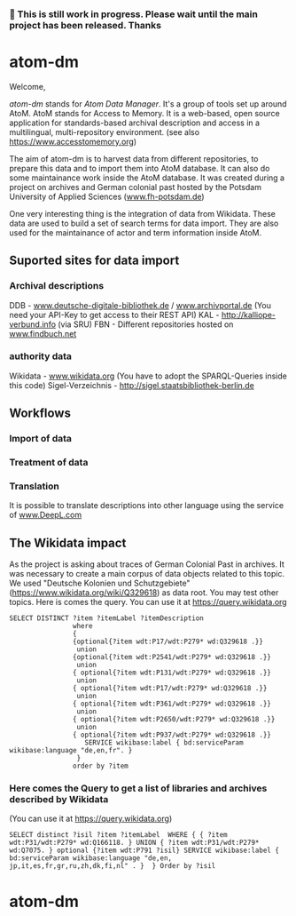 
  
### :red_circle: This is still work in progress. Please wait until the main project has been released. Thanks ###

# atom-dm #

Welcome,

*atom-dm* stands for *Atom Data Manager*. It's a group of tools set up around AtoM.
AtoM stands for Access to Memory. It is a web-based, open source application for standards-based archival description and access in a multilingual, multi-repository environment. (see also <https://www.accesstomemory.org>)

The aim of atom-dm is to harvest data from different repositories, to prepare this data and to import them into AtoM database. It can also do some maintainance work inside the AtoM database.
It was created during a project on archives and German colonial past hosted by the Potsdam University of Applied Sciences (www.fh-potsdam.de)

One very interesting thing is the integration of data from Wikidata. These data are used to build a set of search terms for data import. They are also used for the maintainance of actor and term information inside AtoM.

## Suported sites for data import ##
### Archival descriptions ###
DDB - www.deutsche-digitale-bibliothek.de / www.archivportal.de  (You need your API-Key to get access to their REST API)
KAL - http://kalliope-verbund.info  (via SRU)
FBN - Different repositories hosted on www.findbuch.net

### authority data ###
Wikidata - www.wikidata.org (You have to adopt the SPARQL-Queries inside this code)
Sigel-Verzeichnis  - http://sigel.staatsbibliothek-berlin.de


## Workflows ##
### Import of data ###

### Treatment of data ###


### Translation ###
It is possible to translate descriptions into other language using the service of www.DeepL.com



## The Wikidata impact ##
As the project is asking about traces of German Colonial Past in archives. It was necessary to create a main corpus of data objects related to this topic. We used "Deutsche Kolonien und Schutzgebiete" (https://www.wikidata.org/wiki/Q329618) as data root. You may test other topics. 
Here is comes the query. You can use it at https://query.wikidata.org

```
SELECT DISTINCT ?item ?itemLabel ?itemDescription
				where 
				{
				{optional{?item wdt:P17/wdt:P279* wd:Q329618 .}}
				 union
				{optional{?item wdt:P2541/wdt:P279* wd:Q329618 .}}
				 union
				{ optional{?item wdt:P131/wdt:P279* wd:Q329618 .}} 
				 union
				{ optional{?item wdt:P17/wdt:P279* wd:Q329618 .}}
				 union
				{ optional{?item wdt:P361/wdt:P279* wd:Q329618 .}}
				 union
				{ optional{?item wdt:P2650/wdt:P279* wd:Q329618 .}}
				 union
				{ optional{?item wdt:P937/wdt:P279* wd:Q329618 .}}
                   SERVICE wikibase:label { bd:serviceParam wikibase:language "de,en,fr". }
				 } 
				order by ?item
```



### Here comes the Query to get a list of libraries and archives described by Wikidata ###
(You can use it at https://query.wikidata.org)

`SELECT distinct ?isil ?item ?itemLabel  WHERE {
  { ?item wdt:P31/wdt:P279* wd:Q166118. }
  UNION
  { ?item wdt:P31/wdt:P279* wd:Q7075. }
  optional {?item wdt:P791 ?isil}
  SERVICE wikibase:label { bd:serviceParam wikibase:language "de,en, jp,it,es,fr,gr,ru,zh,dk,fi,nl" . } 
}
Order by ?isil`
# atom-dm
